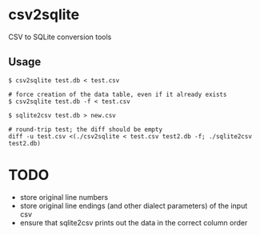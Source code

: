 # csv2sqlite
CSV to SQLite conversion tools

## Usage
```
$ csv2sqlite test.db < test.csv

# force creation of the data table, even if it already exists
$ csv2sqlite test.db -f < test.csv

$ sqlite2csv test.db > new.csv

# round-trip test; the diff should be empty
diff -u test.csv <(./csv2sqlite < test.csv test2.db -f; ./sqlite2csv test2.db)
```

# TODO
- store original line numbers
- store original line endings (and other dialect parameters) of the input csv
- ensure that sqlite2csv prints out the data in the correct column order
